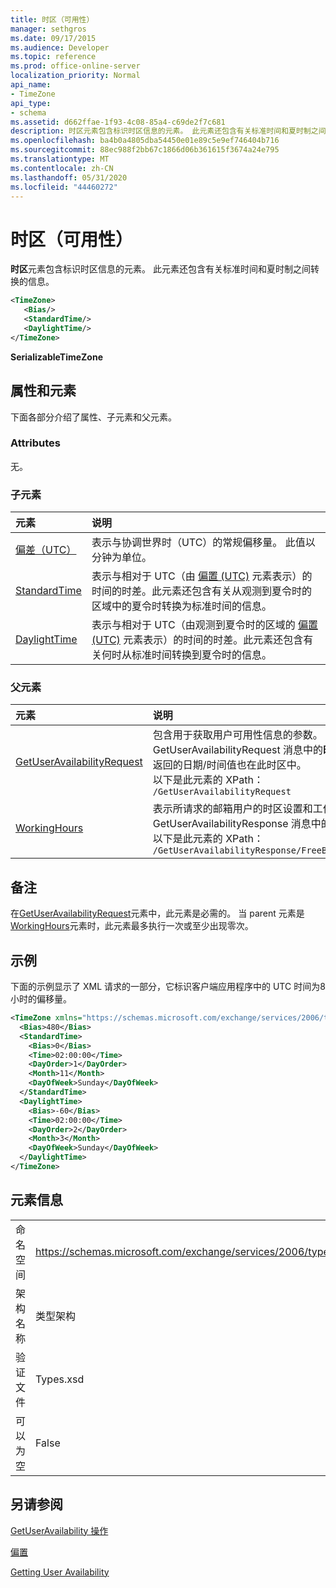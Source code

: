 ```yaml
---
title: 时区（可用性）
manager: sethgros
ms.date: 09/17/2015
ms.audience: Developer
ms.topic: reference
ms.prod: office-online-server
localization_priority: Normal
api_name:
- TimeZone
api_type:
- schema
ms.assetid: d662ffae-1f93-4c08-85a4-c69de2f7c681
description: 时区元素包含标识时区信息的元素。 此元素还包含有关标准时间和夏时制之间转换的信息。
ms.openlocfilehash: ba4b0a4805dba54450e01e89c5e9ef746404b716
ms.sourcegitcommit: 88ec988f2bb67c1866d06b361615f3674a24e795
ms.translationtype: MT
ms.contentlocale: zh-CN
ms.lasthandoff: 05/31/2020
ms.locfileid: "44460272"
---
```

# <a name="timezone-availability"></a>时区（可用性）

**时区**元素包含标识时区信息的元素。 此元素还包含有关标准时间和夏时制之间转换的信息。 
  
```xml
<TimeZone>
   <Bias/>
   <StandardTime/>
   <DaylightTime/>
</TimeZone>
```

 **SerializableTimeZone**
## <a name="attributes-and-elements"></a>属性和元素

下面各部分介绍了属性、子元素和父元素。
  
### <a name="attributes"></a>Attributes

无。
  
### <a name="child-elements"></a>子元素

|**元素**|**说明**|
|:-----|:-----|
|[偏差（UTC）](bias-utc.md) <br/> |表示与协调世界时（UTC）的常规偏移量。 此值以分钟为单位。  <br/> |
|[StandardTime](standardtime.md) <br/> |表示与相对于 UTC（由 [偏置 (UTC)](bias-utc.md) 元素表示）的时间的时差。此元素还包含有关从观测到夏令时的区域中的夏令时转换为标准时间的信息。  <br/> |
|[DaylightTime](daylighttime.md) <br/> |表示与相对于 UTC（由观测到夏令时的区域的 [偏置 (UTC)](bias-utc.md) 元素表示）的时间的时差。此元素还包含有关何时从标准时间转换到夏令时的信息。  <br/> |
   
### <a name="parent-elements"></a>父元素

|**元素**|**说明**|
|:-----|:-----|
|[GetUserAvailabilityRequest](getuseravailabilityrequest.md) <br/> |包含用于获取用户可用性信息的参数。 这是一个根元素。  <br/> GetUserAvailabilityRequest 消息中的**时区**元素表示在其中指定请求中的 DateTime 值的时区。 可用性服务返回的日期/时间值也在此时区中。  <br/> 以下是此元素的 XPath：  <br/>  `/GetUserAvailabilityRequest` <br/> |
|[WorkingHours](workinghours-ex15websvcsotherref.md) <br/> |表示所请求的邮箱用户的时区设置和工作时间。  <br/> GetUserAvailabilityResponse 消息中的**时区**元素表示请求的邮箱用户的时区设置。  <br/> 以下是此元素的 XPath：  <br/>  `/GetUserAvailabilityResponse/FreeBusyResponseArray/FreeBusyResponse/FreeBusyView/WorkingHours` <br/> |
   
## <a name="remarks"></a>备注

在[GetUserAvailabilityRequest](getuseravailabilityrequest.md)元素中，此元素是必需的。 当 parent 元素是[WorkingHours](workinghours-ex15websvcsotherref.md)元素时，此元素最多执行一次或至少出现零次。 
  
## <a name="example"></a>示例

下面的示例显示了 XML 请求的一部分，它标识客户端应用程序中的 UTC 时间为8小时的偏移量。
  
```XML
<TimeZone xmlns="https://schemas.microsoft.com/exchange/services/2006/types">
  <Bias>480</Bias>
  <StandardTime>
    <Bias>0</Bias>
    <Time>02:00:00</Time>
    <DayOrder>1</DayOrder>
    <Month>11</Month>
    <DayOfWeek>Sunday</DayOfWeek>
  </StandardTime>
  <DaylightTime>
    <Bias>-60</Bias>
    <Time>02:00:00</Time>
    <DayOrder>2</DayOrder>
    <Month>3</Month>
    <DayOfWeek>Sunday</DayOfWeek>
  </DaylightTime>
</TimeZone>
```

## <a name="element-information"></a>元素信息

|||
|:-----|:-----|
|命名空间  <br/> |https://schemas.microsoft.com/exchange/services/2006/types  <br/> |
|架构名称  <br/> |类型架构  <br/> |
|验证文件  <br/> |Types.xsd  <br/> |
|可以为空  <br/> |False  <br/> |
   
## <a name="see-also"></a>另请参阅



[GetUserAvailability 操作](getuseravailability-operation.md)
  
[偏置](bias.md)


[Getting User Availability](https://msdn.microsoft.com/library/d4133fcb-9b0f-4e6b-aadf-a389da83516a%28Office.15%29.aspx)

